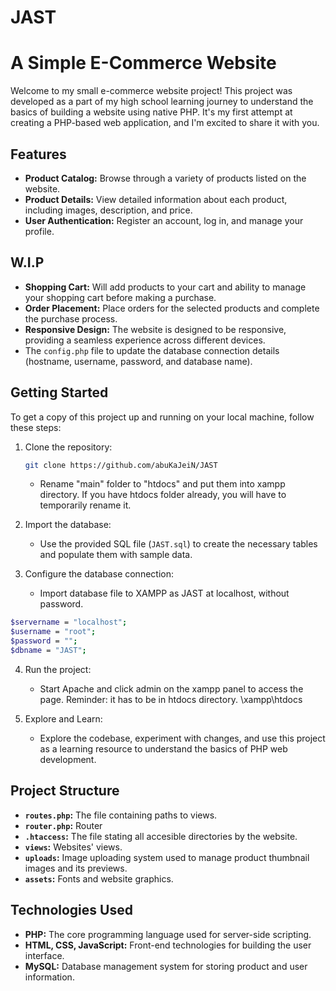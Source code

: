 # JAST

# A Simple E-Commerce Website

Welcome to my small e-commerce website project! This project was developed as a part of my high school learning journey to understand the basics of building a website using native PHP. It's my first attempt at creating a PHP-based web application, and I'm excited to share it with you.

## Features

- **Product Catalog:** Browse through a variety of products listed on the website.
- **Product Details:** View detailed information about each product, including images, description, and price.
- **User Authentication:** Register an account, log in, and manage your profile.

## W.I.P

- **Shopping Cart:** Will add products to your cart and ability to manage your shopping cart before making a purchase.
- **Order Placement:** Place orders for the selected products and complete the purchase process.
- **Responsive Design:** The website is designed to be responsive, providing a seamless experience across different devices.
- The `config.php` file to update the database connection details (hostname, username, password, and database name).

## Getting Started

To get a copy of this project up and running on your local machine, follow these steps:

1. Clone the repository:

   ```bash
   git clone https://github.com/abuKaJeiN/JAST
   ```

   - Rename "main" folder to "htdocs" and put them into xampp directory. If you have htdocs folder already, you will have to temporarily rename it.
 
2. Import the database:

   - Use the provided SQL file (`JAST.sql`) to create the necessary tables and populate them with sample data.

3. Configure the database connection:

   - Import database file to XAMPP as JAST at localhost, without password.

  ```bash
  $servername = "localhost";
  $username = "root";
  $password = "";
  $dbname = "JAST";
  ```

4. Run the project:

   - Start Apache and click admin on the xampp panel to access the page. Reminder: it has to be in htdocs directory. \xampp\htdocs

5. Explore and Learn:

   - Explore the codebase, experiment with changes, and use this project as a learning resource to understand the basics of PHP web development.

## Project Structure

- **`routes.php`:** The file containing paths to views.
- **`router.php`:** Router
- **`.htaccess`:** The file stating all accesible directories by the website.
- **`views`:** Websites' views.
- **`uploads`:** Image uploading system used to manage product thumbnail images and its previews.
- **`assets`:** Fonts and website graphics.

## Technologies Used

- **PHP:** The core programming language used for server-side scripting.
- **HTML, CSS, JavaScript:** Front-end technologies for building the user interface.
- **MySQL:** Database management system for storing product and user information.
